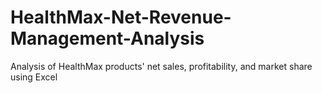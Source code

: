 # HealthMax-Net-Revenue-Management-Analysis
Analysis of HealthMax products' net sales, profitability, and market share using Excel
